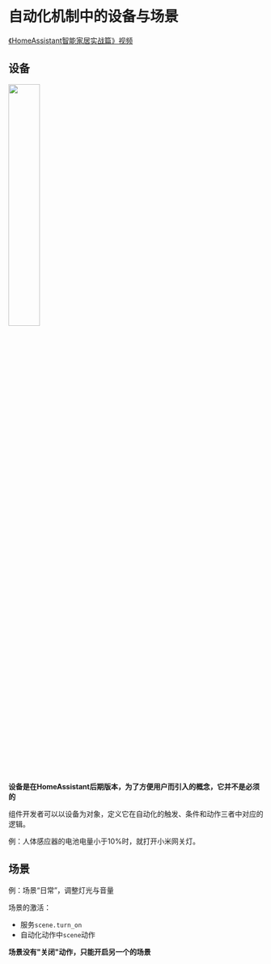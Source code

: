 # 自动化机制中的设备与场景

[《HomeAssistant智能家居实战篇》视频](https://study.163.com/course/courseLearn.htm?courseId=1006189053&share=2&shareId=400000000624093#/learn/video?lessonId=1282283164&courseId=1006189053)

## 设备

<img src="images/device_entity.jpg" width="35%">

**设备是在HomeAssistant后期版本，为了方便用户而引入的概念，它并不是必须的**

组件开发者可以以设备为对象，定义它在自动化的触发、条件和动作三者中对应的逻辑。

例：人体感应器的电池电量小于10%时，就打开小米网关灯。

## 场景

例：场景“日常”，调整灯光与音量

场景的激活：

- 服务`scene.turn_on`
- 自动化动作中`scene`动作

**场景没有"关闭"动作，只能开启另一个的场景**

